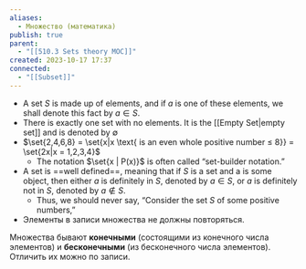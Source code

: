 ```yaml
---
aliases:
  - Множество (математика)
publish: true
parent:
  - "[[510.3 Sets theory MOC]]"
created: 2023-10-17 17:37
connected:
  - "[[Subset]]"
---
```

- A set $S$ is made up of elements, and if $a$ is one of these elements, we shall denote this fact by $a ∈ S$.
- There is exactly one set with no elements. It is the [[Empty Set|empty set]]  and is denoted by $∅$
- $\set{2,4,6,8} = \set{x|x \text{ is an even whole positive number ≤ 8}} = \set{2x|x = 1,2,3,4}$
	- The notation $\set{x | P(x)}$ is often called “set-builder notation.”
- A set is ==well defined==, meaning that if $S$ is a set and a is some object, then either $a$ is definitely in $S$, denoted by $a ∈ S$, or $a$ is definitely not in $S$, denoted by $a \not\in S$. 
	- Thus, we should never say, “Consider the set $S$ of some positive numbers,”
- Элементы в записи множества не должны повторяться.


Множества бывают **конечными** (состоящими из конечного числа элементов) и **бесконечными** (из бесконечного числа элементов). Отличить их можно по записи.





